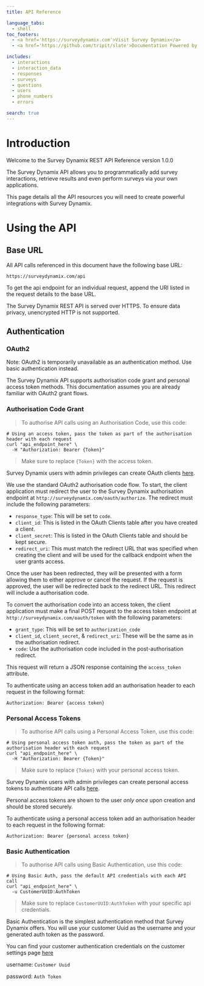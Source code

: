 ```yaml
---
title: API Reference

language_tabs:
  - shell
toc_footers:
  - <a href='https://surveydynamix.com'>Visit Survey Dynamix</a>
  - <a href='https://github.com/tripit/slate'>Documentation Powered by Slate</a>

includes:
  - interactions
  - interaction_data
  - responses
  - surveys
  - questions
  - users
  - phone_numbers
  - errors

search: true
---
```


# Introduction

Welcome to the Survey Dynamix REST API Reference version 1.0.0

The Survey Dynamix API allows you to programmatically add survey interactions, retrieve results and even perform surveys via your own applications.

This page details all the API resources you will need to create powerful integrations with Survey Dynamix.

# Using the API

## Base URL

All API calls referenced in this document have the following base URL:

`https://surveydynamix.com/api`

To get the api endpoint for an individual request, append the URI listed in the request details to the base URL.

The Survey Dynamix REST API is served over HTTPS. To ensure data privacy, unencrypted HTTP is not supported.

## Authentication

### OAuth2
<aside class="warning">
Note: OAuth2 is temporarily unavailable as an authentication method. Use basic authentication instead.
</aside>

The Survey Dynamix API supports authorisation code grant and personal access token methods. This documentation assumes you are already familiar with OAuth2 grant flows.

### Authorisation Code Grant

> To authorise API calls using an Authorisation Code, use this code:

```shell
# Using an access token, pass the token as part of the authorisation header with each request
curl "api_endpoint_here" \
  -H "Authorization: Bearer {Token}"
```

> Make sure to replace `{Token}` with the access token.

Survey Dynamix users with admin privileges can create OAuth clients [here](https://surveydynamix.com/customer_settings#tab_integrations).

We use the standard OAuth2 authorisation code flow. To start, the client application must redirect the user to the Survey Dynamix authorisation endpoint at `http://surveydynamix.com/oauth/authorize`. The redirect must include the following parameters:

* `response_type`: This will be set to `code`.
* `client_id`: This is listed in the OAuth Clients table after you have created a client.
* `client_secret`: This is listed in the OAuth Clients table and should be kept secure.
* `redirect_uri`: This must match the redirect URL that was specified when creating the client and will be used for the callback endpoint when the user grants access.

Once the user has been redirected, they will be presented with a form allowing them to either approve or cancel the request. If the request is approved, the user will be redirected back to the redirect URL. This redirect will include a authorisation code.

To convert the authorisation code into an access token, the client application must make a final POST request to the access token endpoint at `http://surveydynamix.com/oauth/token` with the following parameters:

* `grant_type`: This will be set to `authorization_code`
* `client_id`, `client_secret`, & `redirect_uri`: These will be the same as in the authorisation redirect.
* `code`: Use the authorisation code included in the post-authorisation redirect.

This request will return a JSON response containing the `access_token` attribute.

To authenticate using an access token add an authorisation header to each request in the following format:

`Authorization: Bearer {access token}`


### Personal Access Tokens

> To authorise API calls using a Personal Access Token, use this code:

```shell
# Using personal access token auth, pass the token as part of the authorisation header with each request
curl "api_endpoint_here" \
  -H "Authorization: Bearer {Token}"
```

> Make sure to replace `{Token}` with your  personal access token.

Survey Dynamix users with admin privileges can create personal access tokens to authenticate API calls [here](https://surveydynamix.com/customer_settings#tab_integrations).

Personal access tokens are shown to the user *only once* upon creation and should be stored securely.

To authenticate using a personal access token add an authorisation header to each request in the following format:

`Authorization: Bearer {personal access token}`


### Basic Authentication

> To authorise API calls using Basic Authentication, use this code:

```shell
# Using Basic Auth, pass the default API credentials with each API call
curl "api_endpoint_here" \
  -u CustomerUUID:AuthToken
```

> Make sure to replace `CustomerUUID:AuthToken` with your specific api credentials.

Basic Authentication is the simplest authentication method that Survey Dynamix offers. You will use your customer Uuid as the username and your generated auth token as the password.

You can find your customer authentication credentials on the customer settings page [here](https://surveydynamix.com/customer_settings#tab_customer-credentials)

username: `Customer Uuid`

password: `Auth Token`